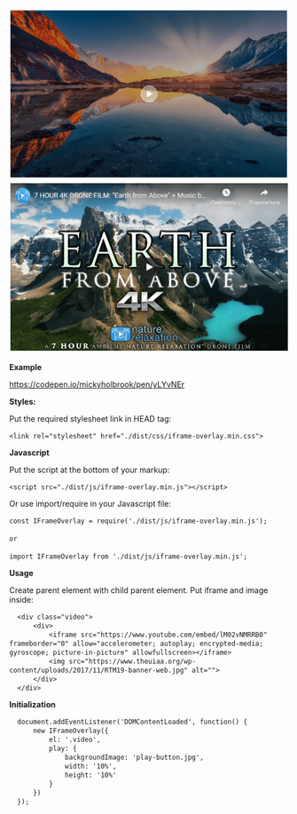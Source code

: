<img src="docs-images/image1.png">

<img src="docs-images/image2.png">

**Example**

https://codepen.io/mickyholbrook/pen/yLYvNEr

**Styles:**
  
  Put the required stylesheet link in HEAD tag:
  
    <link rel="stylesheet" href="./dist/css/iframe-overlay.min.css">
    
**Javascript**    
    
Put the script at the bottom of your markup: 

    <script src="./dist/js/iframe-overlay.min.js"></script>    
   
Or use import/require in your Javascript file:
    
    const IFrameOverlay = require('./dist/js/iframe-overlay.min.js');
    
    or
    
    import IFrameOverlay from './dist/js/iframe-overlay.min.js';
 
**Usage**
     
Create parent element with child parent element. Put iframe and image inside: 
          
      <div class="video">
          <div>
              <iframe src="https://www.youtube.com/embed/lM02vNMRRB0" frameborder="0" allow="accelerometer; autoplay; encrypted-media; gyroscope; picture-in-picture" allowfullscreen></iframe>
              <img src="https://www.theuiaa.org/wp-content/uploads/2017/11/RTM19-banner-web.jpg" alt="">
          </div>
      </div>
         
**Initialization**
 
      document.addEventListener('DOMContentLoaded', function() {
          new IFrameOverlay({
              el: '.video',
              play: {
                  backgroundImage: 'play-button.jpg',
                  width: '10%',
                  height: '10%'
              }
          })
      });
